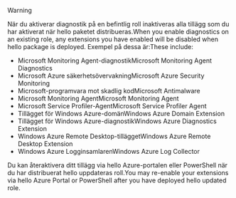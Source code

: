 > [!WARNING]
> <span data-ttu-id="5d207-101">När du aktiverar diagnostik på en befintlig roll inaktiveras alla tillägg som du har aktiverat när hello paketet distribueras.</span><span class="sxs-lookup"><span data-stu-id="5d207-101">When you enable diagnostics on an existing role, any extensions you have enabled will be disabled when hello package is deployed.</span></span> <span data-ttu-id="5d207-102">Exempel på dessa är:</span><span class="sxs-lookup"><span data-stu-id="5d207-102">These include:</span></span>
>
> * <span data-ttu-id="5d207-103">Microsoft Monitoring Agent-diagnostik</span><span class="sxs-lookup"><span data-stu-id="5d207-103">Microsoft Monitoring Agent Diagnostics</span></span>
> * <span data-ttu-id="5d207-104">Microsoft Azure säkerhetsövervakning</span><span class="sxs-lookup"><span data-stu-id="5d207-104">Microsoft Azure Security Monitoring</span></span>
> * <span data-ttu-id="5d207-105">Microsoft-programvara mot skadlig kod</span><span class="sxs-lookup"><span data-stu-id="5d207-105">Microsoft Antimalware</span></span>                 
> * <span data-ttu-id="5d207-106">Microsoft Monitoring Agent</span><span class="sxs-lookup"><span data-stu-id="5d207-106">Microsoft Monitoring Agent</span></span>
> * <span data-ttu-id="5d207-107">Microsoft Service Profiler-Agent</span><span class="sxs-lookup"><span data-stu-id="5d207-107">Microsoft Service Profiler Agent</span></span>      
> * <span data-ttu-id="5d207-108">Tillägget för Windows Azure-domän</span><span class="sxs-lookup"><span data-stu-id="5d207-108">Windows Azure Domain Extension</span></span>        
> * <span data-ttu-id="5d207-109">Tillägget för Windows Azure-diagnostik</span><span class="sxs-lookup"><span data-stu-id="5d207-109">Windows Azure Diagnostics Extension</span></span>   
> * <span data-ttu-id="5d207-110">Windows Azure Remote Desktop-tillägget</span><span class="sxs-lookup"><span data-stu-id="5d207-110">Windows Azure Remote Desktop Extension</span></span>
> * <span data-ttu-id="5d207-111">Windows Azure Logginsamlaren</span><span class="sxs-lookup"><span data-stu-id="5d207-111">Windows Azure Log Collector</span></span>
>
> <span data-ttu-id="5d207-112">Du kan återaktivera ditt tillägg via hello Azure-portalen eller PowerShell när du har distribuerat hello uppdateras roll.</span><span class="sxs-lookup"><span data-stu-id="5d207-112">You may re-enable your extensions via hello Azure Portal or PowerShell after you have deployed hello updated role.</span></span>
>
